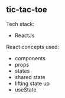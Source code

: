 ## tic-tac-toe

Tech stack:

- ReactJs

React concepts used:

- components
- props
- states
- shared state
- lifting state up
- useState
